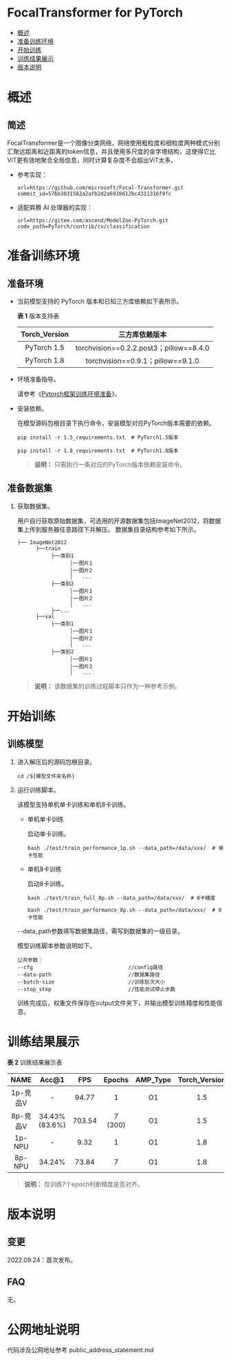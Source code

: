 # FocalTransformer for PyTorch

-   [概述](概述.md)
-   [准备训练环境](准备训练环境.md)
-   [开始训练](开始训练.md)
-   [训练结果展示](训练结果展示.md)
-   [版本说明](版本说明.md)



# 概述

## 简述

FocalTransformer是一个图像分类网络，网络使用粗粒度和细粒度两种模式分别汇聚远距离和近距离的token信息，并且使用多尺度的金字塔结构，这使得它比ViT更有效地聚合全局信息，同时计算复杂度不会超出ViT太多。

- 参考实现：

  ```
  url=https://github.com/microsoft/Focal-Transformer.git
  commit_id=57bb3031582a2afb2d2a6916612bc4311316f9fc
  ```

- 适配昇腾 AI 处理器的实现：

  ```
  url=https://gitee.com/ascend/ModelZoo-PyTorch.git
  code_path=PyTorch/contrib/cv/classification
  ```


# 准备训练环境

## 准备环境

- 当前模型支持的 PyTorch 版本和已知三方库依赖如下表所示。

  **表 1**  版本支持表

  | Torch_Version      | 三方库依赖版本                                 |
  | :--------: | :----------------------------------------------------------: |
  | PyTorch 1.5 | torchvision==0.2.2.post3；pillow==8.4.0 |
  | PyTorch 1.8 | torchvision==0.9.1；pillow==9.1.0 |

- 环境准备指导。

  请参考《[Pytorch框架训练环境准备](https://www.hiascend.com/document/detail/zh/ModelZoo/pytorchframework/ptes)》。
  
- 安装依赖。

  在模型源码包根目录下执行命令，安装模型对应PyTorch版本需要的依赖。
  ```
  pip install -r 1.5_requirements.txt  # PyTorch1.5版本
  
  pip install -r 1.8_requirements.txt  # PyTorch1.8版本
  ```
  > **说明：** 
  >只需执行一条对应的PyTorch版本依赖安装命令。


## 准备数据集

1. 获取数据集。

   用户自行获取原始数据集，可选用的开源数据集包括ImageNet2012，将数据集上传到服务器任意路径下并解压。 数据集目录结构参考如下所示。

   ```
   ├── ImageNet2012
         ├──train
              ├──类别1
                    │──图片1
                    │──图片2
                    │   ...       
              ├──类别2
                    │──图片1
                    │──图片2
                    │   ...   
              ├──...                     
         ├──val  
              ├──类别1
                    │──图片1
                    │──图片2
                    │   ...       
              ├──类别2
                    │──图片1
                    │──图片2
                    │   ...              
   ```
   > **说明：** 
   >该数据集的训练过程脚本只作为一种参考示例。

# 开始训练

## 训练模型

1. 进入解压后的源码包根目录。

   ```
   cd /${模型文件夹名称} 
   ```

2. 运行训练脚本。

   该模型支持单机单卡训练和单机8卡训练。

   - 单机单卡训练

     启动单卡训练。

     ```
     bash ./test/train_performance_1p.sh --data_path=/data/xxx/  # 单卡性能
     ```

   - 单机8卡训练

     启动8卡训练。

     ```
     bash ./test/train_full_8p.sh --data_path=/data/xxx/  # 8卡精度
     
     bash ./test/train_performance_8p.sh --data_path=/data/xxx/  # 8卡性能
     ```
  
   --data_path参数填写数据集路径，需写到数据集的一级目录。

   模型训练脚本参数说明如下。
   
   ```
   公共参数：
   --cfg                               //config路径
   --data-path                         //数据集路径
   --batch-size                        //训练批次大小
   --stop_step                         //性能测试停止步数
   ```
   
   训练完成后，权重文件保存在output文件夹下，并输出模型训练精度和性能信息。

# 训练结果展示

**表 2**  训练结果展示表

|   NAME   | Acc@1 | FPS  | Epochs | AMP_Type | Torch_Version |
| :------: | :---: | :--: | :----: | :------: | :-----------: |
| 1p-竞品V | - |  94.77 | 1       |       O1 | 1.5 |
| 8p-竞品V | 34.43% (83.6%) | 703.54 | 7 (300) |       O1 | 1.5 |
| 1p-NPU  | -      |   9.32 | 1       |       O1 | 1.8 |
| 8p-NPU  | 34.24% |  73.84 | 7       |       O1 | 1.8 |

>**说明：**
>仅训练7个epoch判断精度是否对齐。

# 版本说明

## 变更

2022.09.24：首次发布。

## FAQ

无。

# 公网地址说明

代码涉及公网地址参考 public_address_statement.md